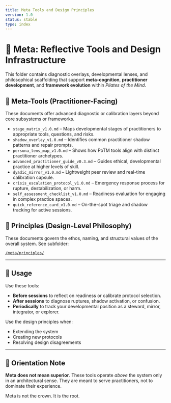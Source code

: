 ```yaml
---
title: Meta Tools and Design Principles
version: 1.0
status: stable
type: index
---
```


# 🧠 Meta: Reflective Tools and Design Infrastructure

This folder contains diagnostic overlays, developmental lenses, and philosophical scaffolding that support **meta-cognition**, **practitioner development**, and **framework evolution** within *Pilates of the Mind*.

## 🔹 Meta-Tools (Practitioner-Facing)

These documents offer advanced diagnostic or calibration layers beyond core subsystems or frameworks.

- `stage_matrix_v1.0.md` – Maps developmental stages of practitioners to appropriate tools, questions, and risks.
- `shadow_overlay_v1.0.md` – Identifies common practitioner shadow patterns and repair prompts.
- `persona_lens_map_v1.0.md` – Shows how PoTM tools align with distinct practitioner archetypes.
- `advanced_practitioner_guide_v0.3.md` – Guides ethical, developmental practice at higher levels of skill.
- `dyadic_mirror_v1.0.md` – Lightweight peer review and real-time calibration capsule.
- `crisis_escalation_protocol_v1.0.md` – Emergency response process for rupture, destabilization, or harm.
- `self_assessment_checklist_v1.0.md` – Readiness evaluation for engaging in complex practice spaces.
- `quick_reference_card_v1.0.md` – On-the-spot triage and shadow tracking for active sessions.

## 🔸 Principles (Design-Level Philosophy)

These documents govern the ethos, naming, and structural values of the overall system. See subfolder:

[`/meta/principles/`](./principles/)

---

## 📐 Usage

Use these tools:
- **Before sessions** to reflect on readiness or calibrate protocol selection.
- **After sessions** to diagnose ruptures, shadow activation, or confusion.
- **Periodically** to track your developmental position as a steward, mirror, integrator, or explorer.

Use the design principles when:
- Extending the system
- Creating new protocols
- Resolving design disagreements

---

## 🧭 Orientation Note

**Meta does not mean superior**. These tools operate *above* the system only in an architectural sense. They are meant to serve practitioners, not to dominate their experience.

Meta is not the crown. It is the root.
